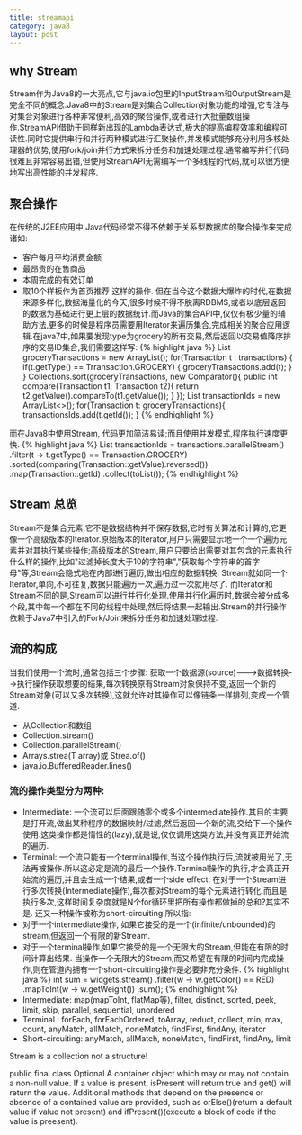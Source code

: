 ```yaml
---
title: streamapi
category: java8
layout: post
---
```

## why Stream
Stream作为Java8的一大亮点,它与java.io包里的InputStream和OutputStream是完全不同的概念.Java8中的Stream是对集合Collection对象功能的增强,它专注与对集合对象进行各种非常便利,高效的聚合操作,或者进行大批量数组操作.StreamAPI借助于同样新出现的Lambda表达式,极大的提高编程效率和编程可读性.同时它提供串行和并行两种模式进行汇聚操作,并发模式能够充分利用多核处理器的优势,使用fork/join并行方式来拆分任务和加速处理过程.通常编写并行代码很难且非常容易出错,但使用StreamAPI无需编写一个多线程的代码,就可以很方便地写出高性能的并发程序.
## 聚合操作
在传统的J2EE应用中,Java代码经常不得不依赖于关系型数据库的聚合操作来完成诸如:
- 客户每月平均消费金额
- 最昂贵的在售商品
- 本周完成的有效订单
- 取10个样板作为首页推荐
这样的操作.
但在当今这个数据大爆炸的时代,在数据来源多样化,数据海量化的今天,很多时候不得不脱离RDBMS,或者以底层返回的数据为基础进行更上层的数据统计.而Java的集合API中,仅仅有极少量的辅助方法,更多的时候是程序员需要用Iterator来遍历集合,完成相关的聚合应用逻辑.在java7中,如果要发现type为grocery的所有交易,然后返回以交易值降序排序的交易ID集合,我们需要这样写:
{% highlight java %}
List<Transaction> groceryTransactions = new ArrayList();
for(Transaction t : transactions) {
    if(t.getType() == Trransaction.GROCERY) {
        groceryTransactions.add(t);
    }
}
Collections.sort(groceryTransactions, new Comparator(){
    public int compare(Transaction t1, Transaction t2){
        return t2.getValue().compareTo(t1.getValue());
    }
});
List<Iterger> transactionIds = new ArrayList<>();
for(Transaction t: groceryTransactions){
    transactionsIds.add(t.getId());
}
{% endhighlight %}

而在Java8中使用Stream, 代码更加简洁易读;而且使用并发模式,程序执行速度更快.
{% highlight java %}
List<Integer> transactionIds = transactions.parallelStream()
.filter(t -> t.getType() == Transaction.GROCERY)
.sorted(comparing(Transaction::getValue).reversed())
.map(Transaction::getId)
.collect(toList());
{% endhighlight %}
## Stream 总览
Stream不是集合元素,它不是数据结构并不保存数据,它时有关算法和计算的,它更像一个高级版本的Iterator.原始版本的Iterator,用户只需要显示地一个一个遍历元素并对其执行某些操作;高级版本的Stream,用户只要给出需要对其包含的元素执行什么样的操作,比如"过滤掉长度大于10的字符串","获取每个字符串的首字母"等,Stream会隐式地在内部进行遍历,做出相应的数据转换.
Stream就如同一个Iterator,单向,不可往复,数据只能遍历一次,遍历过一次就用尽了.
而Iterator和Stream不同的是,Stream可以进行并行化处理.使用并行化遍历时,数据会被分成多个段,其中每一个都在不同的线程中处理,然后将结果一起输出.Stream的并行操作依赖于Java7中引入的Fork/Join来拆分任务和加速处理过程.
## 流的构成
当我们使用一个流时,通常包括三个步骤:
获取一个数据源(source)--->数据转换-->执行操作获取想要的结果,每次转换原有Stream对象保持不变,返回一个新的Stream对象(可以又多次转换),这就允许对其操作可以像链条一样排列,变成一个管道.
- 从Collection和数组
- Collection.stream()
- Collection.parallelStream()
- Arrays.strea(T array)或 Strea.of()
- java.io.BufferedReader.lines()
### 流的操作类型分为两种:
- Intermediate: 一个流可以后面跟随零个或多个intermediate操作.其目的主要是打开流,做出某种程序的数据映射/过滤,然后返回一个新的流,交给下一个操作使用.这类操作都是惰性的(lazy),就是说,仅仅调用这类方法,并没有真正开始流的遍历.
- Terminal: 一个流只能有一个terminal操作,当这个操作执行后,流就被用光了,无法再被操作.所以这必定是流的最后一个操作.Terminal操作的执行,才会真正开始流的遍历,并且会生成一个结果,或者一个side effect.
在对于一个Stream进行多次转换(Intermediate操作),每次都对Stream的每个元素进行转化,而且是执行多次,这样时间复杂度就是N个for循环里把所有操作都做掉的总和?其实不是.
还又一种操作被称为short-circuiting.所以指:
- 对于一个intermediate操作, 如果它接受的是一个(infinite/unbounded)的stream,但返回一个有限的新Stream.
- 对于一个terminal操作,如果它接受的是一个无限大的Stream,但能在有限的时间计算出结果.
当操作一个无限大的Stream,而又希望在有限的时间内完成操作,则在管道内拥有一个short-circuiting操作是必要非充分条件.
{% highlight java %}
int sum = widgets.stream()
.filter(w -> w.getColor() == RED)
.mapToInt(w -> w.getWeight())
.sum();
{% endhighlight %}
- Intermediate:
map(mapToInt, flatMap等), filter, distinct, sorted, peek, limit, skip, parallel, sequential, unordered
- Terminal :
forEach, forEachOrdered, toArray, reduct, collect, min, max, count, anyMatch, allMatch, noneMatch, findFirst, findAny, iterator
- Short-circuiting:
anyMatch, allMatch, noneMatch, findFirst, findAny, limit

Stream is a collection not a structure!


public final class Optional<T>
A container object which may or may not contain a non-null value. If a value is present, isPresent will return true and get() will return the value.
Additional methods that depend on the presence or absence of a contained value are provided, such as orElse()(return a default value if value not present) and ifPresent()(execute a block of code if the value is preesent).








































































